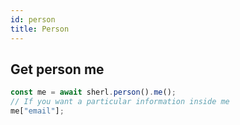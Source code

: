 ```yaml
---
id: person
title: Person
---
```


## Get person me

```ts
const me = await sherl.person().me();
// If you want a particular information inside me 
me["email"];
```
